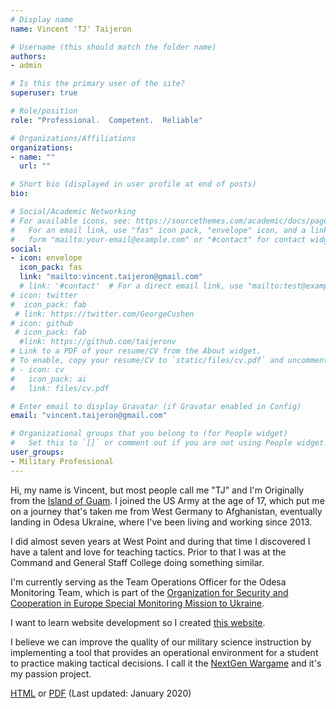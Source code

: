 ```yaml
---
# Display name
name: Vincent 'TJ' Taijeron

# Username (this should match the folder name)
authors:
- admin

# Is this the primary user of the site?
superuser: true

# Role/position
role: "Professional.  Competent.  Reliable"

# Organizations/Affiliations
organizations:
- name: ""
  url: ""

# Short bio (displayed in user profile at end of posts)
bio: 

# Social/Academic Networking
# For available icons, see: https://sourcethemes.com/academic/docs/page-builder/#icons
#   For an email link, use "fas" icon pack, "envelope" icon, and a link in the
#   form "mailto:your-email@example.com" or "#contact" for contact widget.
social:
- icon: envelope
  icon_pack: fas
  link: "mailto:vincent.taijeron@gmail.com"
  # link: '#contact'  # For a direct email link, use "mailto:test@example.org".
# icon: twitter
#  icon_pack: fab
 # link: https://twitter.com/GeorgeCushen
# icon: github
 # icon_pack: fab
  #link: https://github.com/taijeronv
# Link to a PDF of your resume/CV from the About widget.
# To enable, copy your resume/CV to `static/files/cv.pdf` and uncomment the lines below.
# - icon: cv
#   icon_pack: ai
#   link: files/cv.pdf

# Enter email to display Gravatar (if Gravatar enabled in Config)
email: "vincent.taijeron@gmail.com"

# Organizational groups that you belong to (for People widget)
#   Set this to `[]` or comment out if you are not using People widget.
user_groups:
- Military Professional
---
```

Hi, my name is Vincent, but most people call me "TJ" and I'm Originally from the [Island of Guam](https://en.wikipedia.org/wiki/Guam).  I joined the US Army at the age of 17, which put me on a journey that's taken me from West Germany to Afghanistan, eventually landing in Odesa Ukraine, where I've been living and working since 2013. 

I did almost seven years at West Point and during that time I discovered I have a talent and love for teaching tactics.  Prior to that I was at the Command and General Staff College doing something similar. 

I'm currently serving as the Team Operations Officer for the Odesa Monitoring Team, which is part of the [Organization for Security and Cooperation in Europe Special Monitoring Mission to Ukraine](https://www.osce.org/special-monitoring-mission-to-ukraine).

I want to learn website development so I created <a href="post/taijeronv-info">this website</a>.

I believe we can improve the  quality of our military science instruction by implementing a tool that provides an operational environment for a student to practice making tactical decisions.  I call it the [NextGen Wargame](https://www.nextgenwargame.com) and it's my passion project.

[HTML](cv/) or [PDF](files/2020_01_TAIJERONV.pdf) (Last updated: January 2020)